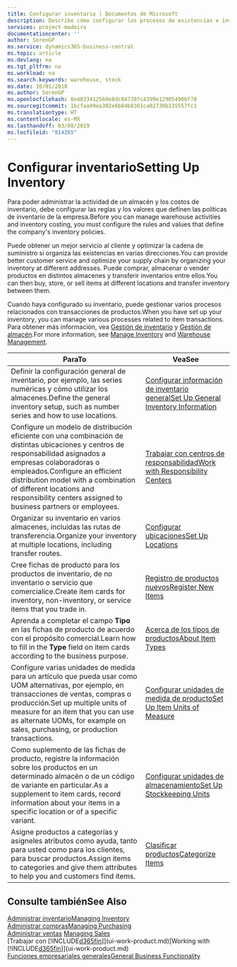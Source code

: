 ```yaml
---
title: Configurar inventario | Documentos de Microsoft
description: Describe cómo configurar los procesos de existencias e inventario, incluidas las rutas de transferencia y las ubicaciones, como los almacenes.
services: project-madeira
documentationcenter: ''
author: SorenGP
ms.service: dynamics365-business-central
ms.topic: article
ms.devlang: na
ms.tgt_pltfrm: na
ms.workload: na
ms.search.keywords: warehouse, stock
ms.date: 10/01/2018
ms.author: SorenGP
ms.openlocfilehash: 8e4033412560e8dc847397c4399e12985490bf78
ms.sourcegitcommit: 1bcfaa99ea302e6b84b8361ca02730b135557fc1
ms.translationtype: HT
ms.contentlocale: es-MX
ms.lasthandoff: 03/08/2019
ms.locfileid: "814265"
---
```

# <a name="setting-up-inventory"></a><span data-ttu-id="6f344-103">Configurar inventario</span><span class="sxs-lookup"><span data-stu-id="6f344-103">Setting Up Inventory</span></span>
<span data-ttu-id="6f344-104">Para poder administrar la actividad de un almacén y los costos de inventario, debe configurar las reglas y los valores que definen las políticas de inventario de la empresa.</span><span class="sxs-lookup"><span data-stu-id="6f344-104">Before you can manage warehouse activities and inventory costing, you must configure the rules and values that define the company's inventory policies.</span></span>

<span data-ttu-id="6f344-105">Puede obtener un mejor servicio al cliente y optimizar la cadena de suministro si organiza las existencias en varias direcciones.</span><span class="sxs-lookup"><span data-stu-id="6f344-105">You can provide better customer service and optimize your supply chain by organizing your inventory at different addresses.</span></span> <span data-ttu-id="6f344-106">Puede comprar, almacenar o vender productos en distintos almacenes y transferir inventarios entre ellos.</span><span class="sxs-lookup"><span data-stu-id="6f344-106">You can then buy, store, or sell items at different locations and transfer inventory between them.</span></span>

<span data-ttu-id="6f344-107">Cuando haya configurado su inventario, puede gestionar varios procesos relacionados con transacciones de productos.</span><span class="sxs-lookup"><span data-stu-id="6f344-107">When you have set up your inventory, you can manage various processes related to item transactions.</span></span> <span data-ttu-id="6f344-108">Para obtener más información, vea [Gestión de inventario](inventory-manage-inventory.md) y [Gestión de almacén](warehouse-manage-warehouse.md).</span><span class="sxs-lookup"><span data-stu-id="6f344-108">For more information, see [Manage Inventory](inventory-manage-inventory.md) and [Warehouse Management](warehouse-manage-warehouse.md).</span></span>

| <span data-ttu-id="6f344-109">Para</span><span class="sxs-lookup"><span data-stu-id="6f344-109">To</span></span> | <span data-ttu-id="6f344-110">Vea</span><span class="sxs-lookup"><span data-stu-id="6f344-110">See</span></span> |
| --- | --- |
| <span data-ttu-id="6f344-111">Definir la configuración general de inventario, por ejemplo, las series numéricas y cómo utilizar los almacenes.</span><span class="sxs-lookup"><span data-stu-id="6f344-111">Define the general inventory setup, such as number series and how to use locations.</span></span> |[<span data-ttu-id="6f344-112">Configurar información de inventario general</span><span class="sxs-lookup"><span data-stu-id="6f344-112">Set Up General Inventory Information</span></span>](inventory-how-setup-general.md) |
|<span data-ttu-id="6f344-113">Configure un modelo de distribución eficiente con una combinación de distintas ubicaciones y centros de responsabilidad asignados a empresas colaboradoras o empleados.</span><span class="sxs-lookup"><span data-stu-id="6f344-113">Configure an efficient distribution model with a combination of different locations and responsibility centers assigned to business partners or employees.</span></span>|[<span data-ttu-id="6f344-114">Trabajar con centros de responsabilidad</span><span class="sxs-lookup"><span data-stu-id="6f344-114">Work with Responsibility Centers</span></span>](inventory-responsibility-centers.md)|
| <span data-ttu-id="6f344-115">Organizar su inventario en varios almacenes, incluidas las rutas de transferencia.</span><span class="sxs-lookup"><span data-stu-id="6f344-115">Organize your inventory at multiple locations, including transfer routes.</span></span> |[<span data-ttu-id="6f344-116">Configurar ubicaciones</span><span class="sxs-lookup"><span data-stu-id="6f344-116">Set Up Locations</span></span>](inventory-how-register-new-items.md) |
| <span data-ttu-id="6f344-117">Cree fichas de producto para los productos de inventario, de no inventario o servicio que comercialice.</span><span class="sxs-lookup"><span data-stu-id="6f344-117">Create item cards for inventory, non-inventory, or service items that you trade in.</span></span> |[<span data-ttu-id="6f344-118">Registro de productos nuevos</span><span class="sxs-lookup"><span data-stu-id="6f344-118">Register New Items</span></span>](inventory-how-register-new-items.md) |
|<span data-ttu-id="6f344-119">Aprenda a completar el campo **Tipo** en las fichas de producto de acuerdo con el propósito comercial.</span><span class="sxs-lookup"><span data-stu-id="6f344-119">Learn how to fill in the **Type** field on item cards according to the business purpose.</span></span>|[<span data-ttu-id="6f344-120">Acerca de los tipos de productos</span><span class="sxs-lookup"><span data-stu-id="6f344-120">About Item Types</span></span>](inventory-about-item-types.md)| 
|<span data-ttu-id="6f344-121">Configure varias unidades de medida para un artículo que pueda usar como UOM alternativas, por ejemplo, en transacciones de ventas, compras o producción.</span><span class="sxs-lookup"><span data-stu-id="6f344-121">Set up multiple units of measure for an item that you can use as alternate UOMs, for example on sales, purchasing, or production transactions.</span></span>|[<span data-ttu-id="6f344-122">Configurar unidades de medida de producto</span><span class="sxs-lookup"><span data-stu-id="6f344-122">Set Up Item Units of Measure</span></span>](inventory-how-setup-units-of-measure.md)|
|<span data-ttu-id="6f344-123">Como suplemento de las fichas de producto, registre la información sobre los productos en un determinado almacén o de un código de variante en particular.</span><span class="sxs-lookup"><span data-stu-id="6f344-123">As a supplement to item cards, record information about your items in a specific location or of a specific variant.</span></span>|[<span data-ttu-id="6f344-124">Configurar unidades de almacenamiento</span><span class="sxs-lookup"><span data-stu-id="6f344-124">Set Up Stockkeeping Units</span></span>](inventory-how-to-set-up-stockkeeping-units.md)|
| <span data-ttu-id="6f344-125">Asigne productos a categorías y asígneles atributos como ayuda, tanto para usted como para los clientes, para buscar productos.</span><span class="sxs-lookup"><span data-stu-id="6f344-125">Assign items to categories and give them attributes to help you and customers find items.</span></span> |[<span data-ttu-id="6f344-126">Clasificar productos</span><span class="sxs-lookup"><span data-stu-id="6f344-126">Categorize Items</span></span>](inventory-how-categorize-items.md) |

## <a name="see-also"></a><span data-ttu-id="6f344-127">Consulte también</span><span class="sxs-lookup"><span data-stu-id="6f344-127">See Also</span></span>
[<span data-ttu-id="6f344-128">Administrar inventario</span><span class="sxs-lookup"><span data-stu-id="6f344-128">Managing Inventory</span></span>](inventory-manage-inventory.md)  
[<span data-ttu-id="6f344-129">Administrar compras</span><span class="sxs-lookup"><span data-stu-id="6f344-129">Managing Purchasing</span></span>](purchasing-manage-purchasing.md)  
<span data-ttu-id="6f344-130">[Administrar ventas](sales-manage-sales.md)  </span><span class="sxs-lookup"><span data-stu-id="6f344-130">[Managing Sales](sales-manage-sales.md)  </span></span>  
<span data-ttu-id="6f344-131">[Trabajar con [!INCLUDE[d365fin](includes/d365fin_md.md)]](ui-work-product.md)</span><span class="sxs-lookup"><span data-stu-id="6f344-131">[Working with [!INCLUDE[d365fin](includes/d365fin_md.md)]](ui-work-product.md)</span></span>  
[<span data-ttu-id="6f344-132">Funciones empresariales generales</span><span class="sxs-lookup"><span data-stu-id="6f344-132">General Business Functionality</span></span>](ui-across-business-areas.md)
